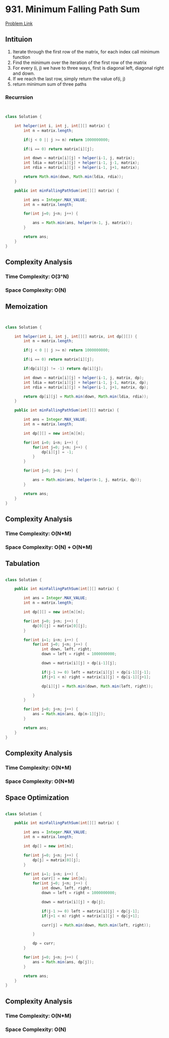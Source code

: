 # 931. Minimum Falling Path Sum

[Problem Link](https://leetcode.com/problems/minimum-falling-path-sum/description/)

## Intituion

1. Iterate through the first row of the matrix, for each index call minimum function
2. Find the minimum over the iteration of the first row of the matrix
3. For every (i, j) we have to three ways, first is diagonal left, diagonal right and down.
4. If we reach the last row, simply return the value of(i, j)
5. return minimum sum of three paths

### Recurrsion

```Java


class Solution {

    int helper(int i, int j, int[][] matrix) {
        int n = matrix.length;

        if(j < 0 || j >= n) return 1000000000;

        if(i == 0) return matrix[i][j];

        int down = matrix[i][j] + helper(i-1, j, matrix);
        int ldia = matrix[i][j] + helper(i-1, j-1, matrix);
        int rdia = matrix[i][j] + helper(i-1, j+1, matrix);

        return Math.min(down, Math.min(ldia, rdia));
    }

    public int minFallingPathSum(int[][] matrix) {

        int ans = Integer.MAX_VALUE;
        int n = matrix.length;

        for(int j=0; j<n; j++) {

            ans = Math.min(ans, helper(n-1, j, matrix));
        }

        return ans;
    }
}

```

## Complexity Analysis

### Time Complexity: O(3^N)

### Space Complexity: O(N)

## Memoization

```Java


class Solution {

    int helper(int i, int j, int[][] matrix, int dp[][]) {
        int n = matrix.length;

        if(j < 0 || j >= n) return 1000000000;

        if(i == 0) return matrix[i][j];

        if(dp[i][j] != -1) return dp[i][j];

        int down = matrix[i][j] + helper(i-1, j, matrix, dp);
        int ldia = matrix[i][j] + helper(i-1, j-1, matrix, dp);
        int rdia = matrix[i][j] + helper(i-1, j+1, matrix, dp);

        return dp[i][j] = Math.min(down, Math.min(ldia, rdia));
    }

    public int minFallingPathSum(int[][] matrix) {

        int ans = Integer.MAX_VALUE;
        int n = matrix.length;

        int dp[][] = new int[n][n];

        for(int i=0; i<n; i++) {
            for(int j=0; j<n; j++) {
                dp[i][j] = -1;
            }
        }

        for(int j=0; j<n; j++) {

            ans = Math.min(ans, helper(n-1, j, matrix, dp));
        }

        return ans;
    }
}

```

## Complexity Analysis

### Time Complexity: O(N\*M)

### Space Complexity: O(N) + O(N\*M)

## Tabulation

```Java

class Solution {

    public int minFallingPathSum(int[][] matrix) {

        int ans = Integer.MAX_VALUE;
        int n = matrix.length;

        int dp[][] = new int[n][n];

        for(int j=0; j<n; j++) {
            dp[0][j] = matrix[0][j];
        }

        for(int i=1; i<n; i++) {
            for(int j=0; j<n; j++) {
                int down, left, right;
                down = left = right = 1000000000;

                down = matrix[i][j] + dp[i-1][j];

                if(j-1 >= 0) left = matrix[i][j] + dp[i-1][j-1];
                if(j+1 < n) right = matrix[i][j] + dp[i-1][j+1];

                dp[i][j] = Math.min(down, Math.min(left, right));

            }
        }

        for(int j=0; j<n; j++) {
            ans = Math.min(ans, dp[n-1][j]);
        }

        return ans;
    }
}


```

## Complexity Analysis

### Time Complexity: O(N\*M)

### Space Complexity: O(N\*M)

## Space Optimization

```Java

class Solution {

    public int minFallingPathSum(int[][] matrix) {

        int ans = Integer.MAX_VALUE;
        int n = matrix.length;

        int dp[] = new int[n];

        for(int j=0; j<n; j++) {
            dp[j] = matrix[0][j];
        }

        for(int i=1; i<n; i++) {
            int curr[] = new int[n];
            for(int j=0; j<n; j++) {
                int down, left, right;
                down = left = right = 1000000000;

                down = matrix[i][j] + dp[j];

                if(j-1 >= 0) left = matrix[i][j] + dp[j-1];
                if(j+1 < n) right = matrix[i][j] + dp[j+1];

                curr[j] = Math.min(down, Math.min(left, right));

            }

            dp = curr;
        }

        for(int j=0; j<n; j++) {
            ans = Math.min(ans, dp[j]);
        }

        return ans;
    }
}

```

## Complexity Analysis

### Time Complexity: O(N*M)

### Space Complexity: O(N)
